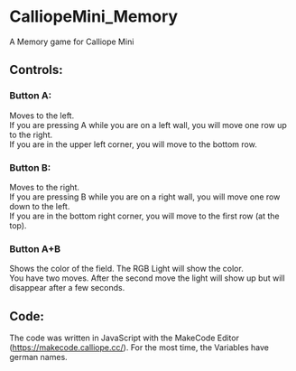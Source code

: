 # CalliopeMini_Memory
A Memory game for Calliope Mini
## Controls:
### Button A:
Moves to the left.  
If you are pressing A while you are on a left wall, you will move one row up to the right.  
If you are in the upper left corner, you will move to the bottom row.  
### Button B:
Moves to the right.  
If you are pressing B while you are on a right wall, you will move one row down to the left.  
If you are in the bottom right corner, you will move to the first row (at the top).
### Button A+B
Shows the color of the field. The RGB Light will show the color.  
You have two moves. After the second move the light will show up but will disappear after a few seconds.

## Code:
The code was written in JavaScript with the MakeCode Editor (https://makecode.calliope.cc/).
For the most time, the Variables have german names.



